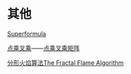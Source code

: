 # 其他

[Superformula](https://forums.odforce.net/topic/26769-superformula-3d/?tab=comments#comment-154533)

[点乘叉乘](https://www.bilibili.com/video/BV1C64y1U7sk)——[点乘叉乘矩阵](https://www.bilibili.com/video/BV1tv411J7SP)

[分形火焰算法The Fractal Flame Algorithm ](https://www.yuque.com/molychin/wsnqvs/csg5nb)
